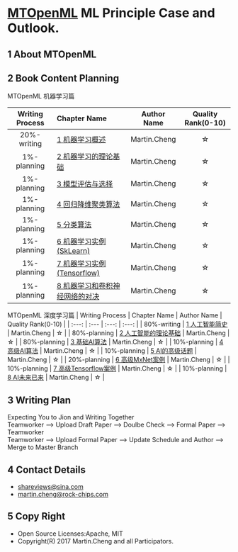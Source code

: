 
# [MTOpenML](https://github.com/MTMediaDev/MTOpenML) ML Principle Case and Outlook.

## 1 About MTOpenML

## 2 Book Content Planning

MTOpenML 机器学习篇

| Writing Process | Chapter Name | Author Name | Quality Rank(0-10) |
|:----:|:----|:----:|:----:|
|20%-writing|[1 机器学习概述](book-open-ml-cn/1-ml-overview/README.md)| Martin.Cheng |☆|
|1%-planning|[2 机器学习的理论基础](book-open-ml-cn/2-ml-basic/README.md)| Martin.Cheng |☆|
|1%-planning|[3 模型评估与选择](book-open-ml-cn/3-ml-select-model/README.md)| Martin.Cheng |☆|
|1%-planning|[4 回归降维聚类算法](book-open-ml-cn/4-ml-regression/README.md)| Martin.Cheng |☆|
|1%-planning|[5 分类算法](book-open-ml-cn/5-ml-category/README.md)| Martin.Cheng |☆|
|1%-planning|[6 机器学习实例(SkLearn)](book-open-ml-cn/6-ml-sklearn/README.md)| Martin.Cheng |☆|
|1%-planning|[7 机器学习实例(Tensorflow)](book-open-ml-cn/7-ml-tensorflow/README.md)| Martin.Cheng |☆|
|1%-planning|[8 机器学习和卷积神经网络的对决](book-open-ml-cn/8-ml-versus/README.md)| Martin.Cheng |☆|

MTOpenML 深度学习篇
| Writing Process | Chapter Name | Author Name | Quality Rank\(0-10\) |
| :---: | :--- | :---: | :---: |
| 80%-writing | [1 人工智能简史](book-open-ai-cn/1-ai-overview/README.md) | Martin.Cheng | ☆ |
| 80%-planning | [2 人工智能的理论基础](book-open-ai-cn/2-ai-basic/README.md) | Martin.Cheng | ☆ |
| 80%-planning | [3 基础AI算法](book-open-ai-cn/3-ai-basic-level/README.md) | Martin.Cheng | ☆ |
| 10%-planning | [4 高级AI算法](book-open-ai-cn/4-ai-high-level/README.md) | Martin.Cheng | ☆ |
| 10%-planning | [5 AI的高级话题](book-open-ai-cn/5-ai-pro-topic/README.md) | Martin.Cheng | ☆ |
| 20%-planning | [6 高级MxNet案例](book-open-ai-cn/6-ai-mxnet/README.md) | Martin.Cheng | ☆ |
| 10%-planning | [7 高级Tensorflow案例](book-open-ai-cn/7-ai-tf/README.md) | Martin.Cheng | ☆ |
| 10%-planning | [8 AI未来已来](book-open-ai-cn/8-ai-cross-war/README.md) | Martin.Cheng | ☆ |

## 3 Writing Plan

Expecting You to Jion and Writing Together  
Teamworker --> Upload Draft Paper  --> Doulbe Check --> Formal Paper -->  Teamworker  
Teamworker --> Upload Formal Paper --> Update Schedule and Author --> Merge to Master Branch  

## 4 Contact Details

* shareviews@sina.com
* martin.cheng@rock-chips.com

## 5 Copy Right

* Open Source Licenses:Apache, MIT
* Copyright(R) 2017 Martin.Cheng and all Participators.